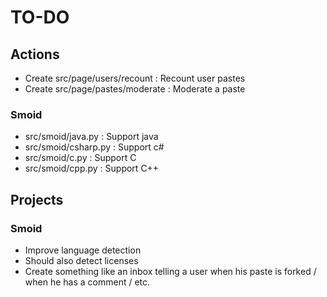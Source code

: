 # TO-DO

## Actions

* Create src/page/users/recount : Recount user pastes
* Create src/page/pastes/moderate : Moderate a paste


### Smoid

* src/smoid/java.py : Support java
* src/smoid/csharp.py : Support c#
* src/smoid/c.py : Support C
* src/smoid/cpp.py : Support C++


## Projects

### Smoid

* Improve language detection
* Should also detect licenses
* Create something like an inbox telling a user when his paste is forked / when he has a comment / etc.
